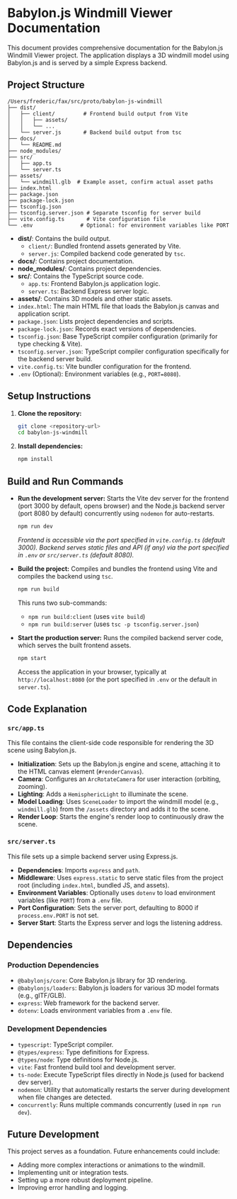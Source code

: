 # Babylon.js Windmill Viewer Documentation

This document provides comprehensive documentation for the Babylon.js Windmill Viewer project. The application displays a 3D windmill model using Babylon.js and is served by a simple Express backend.

## Project Structure

```
/Users/frederic/fax/src/proto/babylon-js-windmill
├── dist/
│   ├── client/         # Frontend build output from Vite
│   │   ├── assets/
│   │   └── ...
│   └── server.js       # Backend build output from tsc
├── docs/
│   └── README.md
├── node_modules/
├── src/
│   ├── app.ts
│   └── server.ts
├── assets/
│   └── windmill.glb  # Example asset, confirm actual asset paths
├── index.html
├── package.json
├── package-lock.json
├── tsconfig.json
├── tsconfig.server.json # Separate tsconfig for server build
├── vite.config.ts       # Vite configuration file
└── .env               # Optional: for environment variables like PORT
```

- **dist/**: Contains the build output.
  - `client/`: Bundled frontend assets generated by Vite.
  - `server.js`: Compiled backend code generated by `tsc`.
- **docs/**: Contains project documentation.
- **node_modules/**: Contains project dependencies.
- **src/**: Contains the TypeScript source code.
  - `app.ts`: Frontend Babylon.js application logic.
  - `server.ts`: Backend Express server logic.
- **assets/**: Contains 3D models and other static assets.
- `index.html`: The main HTML file that loads the Babylon.js canvas and application script.
- `package.json`: Lists project dependencies and scripts.
- `package-lock.json`: Records exact versions of dependencies.
- `tsconfig.json`: Base TypeScript compiler configuration (primarily for type checking & Vite).
- `tsconfig.server.json`: TypeScript compiler configuration specifically for the backend server build.
- `vite.config.ts`: Vite bundler configuration for the frontend.
- `.env` (Optional): Environment variables (e.g., `PORT=8080`).

## Setup Instructions

1.  **Clone the repository:**
    ```bash
    git clone <repository-url>
    cd babylon-js-windmill
    ```
2.  **Install dependencies:**
    ```bash
    npm install
    ```

## Build and Run Commands

-   **Run the development server:** Starts the Vite dev server for the frontend (port 3000 by default, opens browser) and the Node.js backend server (port 8080 by default) concurrently using `nodemon` for auto-restarts.
    ```bash
    npm run dev
    ```
    *Frontend is accessible via the port specified in `vite.config.ts` (default 3000).* 
    *Backend serves static files and API (if any) via the port specified in `.env` or `src/server.ts` (default 8080).* 

-   **Build the project:** Compiles and bundles the frontend using Vite and compiles the backend using `tsc`.
    ```bash
    npm run build
    ```
    This runs two sub-commands:
    - `npm run build:client` (uses `vite build`)
    - `npm run build:server` (uses `tsc -p tsconfig.server.json`)

-   **Start the production server:** Runs the compiled backend server code, which serves the built frontend assets.
    ```bash
    npm start
    ```
    Access the application in your browser, typically at `http://localhost:8080` (or the port specified in `.env` or the default in `server.ts`).

## Code Explanation

### `src/app.ts`

This file contains the client-side code responsible for rendering the 3D scene using Babylon.js.

-   **Initialization**: Sets up the Babylon.js engine and scene, attaching it to the HTML canvas element (`#renderCanvas`).
-   **Camera**: Configures an `ArcRotateCamera` for user interaction (orbiting, zooming).
-   **Lighting**: Adds a `HemisphericLight` to illuminate the scene.
-   **Model Loading**: Uses `SceneLoader` to import the windmill model (e.g., `windmill.glb`) from the `/assets` directory and adds it to the scene.
-   **Render Loop**: Starts the engine's render loop to continuously draw the scene.

### `src/server.ts`

This file sets up a simple backend server using Express.js.

-   **Dependencies**: Imports `express` and `path`.
-   **Middleware**: Uses `express.static` to serve static files from the project root (including `index.html`, bundled JS, and assets).
-   **Environment Variables**: Optionally uses `dotenv` to load environment variables (like `PORT`) from a `.env` file.
-   **Port Configuration**: Sets the server port, defaulting to 8000 if `process.env.PORT` is not set.
-   **Server Start**: Starts the Express server and logs the listening address.

## Dependencies

### Production Dependencies

-   `@babylonjs/core`: Core Babylon.js library for 3D rendering.
-   `@babylonjs/loaders`: Babylon.js loaders for various 3D model formats (e.g., glTF/GLB).
-   `express`: Web framework for the backend server.
-   `dotenv`: Loads environment variables from a `.env` file.

### Development Dependencies

-   `typescript`: TypeScript compiler.
-   `@types/express`: Type definitions for Express.
-   `@types/node`: Type definitions for Node.js.
-   `vite`: Fast frontend build tool and development server.
-   `ts-node`: Execute TypeScript files directly in Node.js (used for backend dev server).
-   `nodemon`: Utility that automatically restarts the server during development when file changes are detected.
-   `concurrently`: Runs multiple commands concurrently (used in `npm run dev`).

## Future Development

This project serves as a foundation. Future enhancements could include:

-   Adding more complex interactions or animations to the windmill.
-   Implementing unit or integration tests.
-   Setting up a more robust deployment pipeline.
-   Improving error handling and logging.
